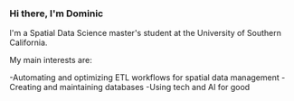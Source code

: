 ### Hi there, I'm Dominic
I'm a Spatial Data Science master's student at the University of Southern California. 

My main interests are:

-Automating and optimizing ETL workflows for spatial data management
-Creating and maintaining databases
-Using tech and AI for good

<!--
**dborrell123/dborrell123** is a ✨ _special_ ✨ repository because its `README.md` (this file) appears on your GitHub profile.

Here are some ideas to get you started:

- 🔭 I’m currently working on ...
- 🌱 I’m currently learning ...
- 👯 I’m looking to collaborate on ...
- 🤔 I’m looking for help with ...
- 💬 Ask me about ...
- 📫 How to reach me: ...
- 😄 Pronouns: ...
- ⚡ Fun fact: ...
-->
